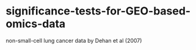 # significance-tests-for-GEO-based-omics-data
non-small-cell lung cancer data by Dehan et al (2007)
